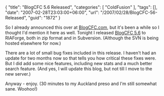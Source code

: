 {
	"title": "BlogCFC 5.6 Released",
	"categories": [
		"ColdFusion"
	],
	"tags": [],
	"date": "2007-02-28T23:03:00+06:00",
	"url": "/2007/02/28/BlogCFC-56-Released",
	"guid": "1872"
}

So I already announced this over at <a href="http://www.blogcfc.com">BlogCFC.com</a>, but it's been a while so I thought I'd mention it here as well. Tonight I released <a href="http://blogcfc.riaforge.org">BlogCFC 5.6</a> to RIAForge, both in zip format and in Subversion. (Although the SVN is being hosted elsewhere for now.) 

There are a lot of small bug fixes included in this release. I haven't had an update for two months now so that tells you how critical these fixes were. But I did add some nice features, including new stats and a much better search feature. (And yes, I will update this blog, but not till I move to the new server.)

Anyway - enjoy. (30 minutes to my Auckland preso and I'm still somewhat sane. Woohoo!)